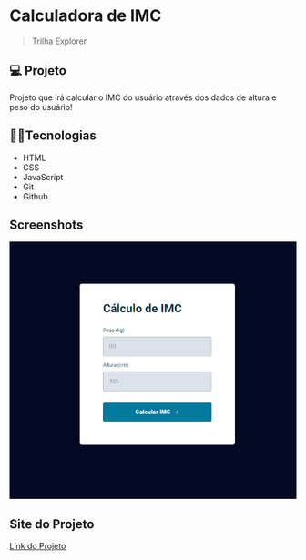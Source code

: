 
# Calculadora de IMC

> Trilha Explorer

## 💻 Projeto

Projeto que irá calcular o IMC do usuário através dos dados de altura e peso do usuário!


## 🧑‍💻Tecnologias 

- HTML
- CSS
- JavaScript
- Git
- Github


## Screenshots

![preview](./assets/preview.png)


## Site do Projeto


[Link do Projeto](https://tthiagoelifas.github.io/IMC/)

